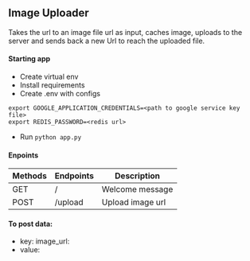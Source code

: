 ## Image Uploader

Takes the url to an image file url as input, caches image, uploads to the server and sends back a new Url to reach the uploaded file.

#### Starting app
- Create virtual env
- Install requirements
- Create .env with configs
```
export GOOGLE_APPLICATION_CREDENTIALS=<path to google service key file>
export REDIS_PASSWORD=<redis url>
```
- Run `python app.py`

#### Enpoints

| Methods | Endpoints | Description      |
| ------- | --------- | ---------------- |
| GET     | /         | Welcome message  |
| POST    | /upload   | Upload image url |

#### To post data:
- key: image_url:
- value: <link to image url>
